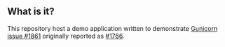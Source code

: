 
## What is it?

This repository host a demo application written to demonstrate [Gunicorn issue #1861](https://github.com/benoitc/gunicorn/issues/1861)
originally reported as [#1766](https://github.com/benoitc/gunicorn/issues/1766).
